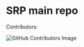 # SRP main repo  

  
  Contributors:  
   
  ![GitHub Contributors Image](https://contrib.rocks/image?repo=Sjb4243/SRP)
